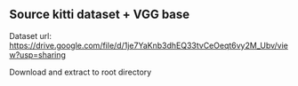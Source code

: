 ## Source kitti dataset + VGG base
Dataset url: https://drive.google.com/file/d/1je7YaKnb3dhEQ33tvCeOeqt6vy2M_Ubv/view?usp=sharing

Download and extract to root directory 
